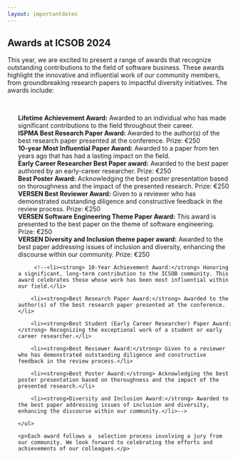 ```yaml
---
layout: importantdates
---
```


<div>

<h2>Awards at ICSOB 2024</h2>

<p>This year, we are excited to present a range of awards that recognize outstanding contributions to the field of software business. These awards highlight the innovative and influential work of our community members, from groundbreaking research papers to impactful diversity initiatives. The awards include:</p>

 

<br>

   <ul style="list-style: none;">

   <li><strong>Lifetime Achievement Award:</strong> Awarded to an individual who has made significant contributions to the field throughout their career.</li>
   <li><strong>ISPMA Best Research Paper Award:</strong> Awarded to the author(s) of the best research paper presented at the conference. Prize: €250 </li>
   <li><strong>10-year Most Influential Paper Award:</strong> Awarded to a paper from ten years ago that has had a lasting impact on the field.</li>
   <li><strong>Early Career Researcher Best Paper award:</strong> Awarded to the best paper authored by an early-career researcher. Prize: €250</li>
   <li><strong>Best Poster Award:</strong> Acknowledging the best poster presentation based on thoroughness and the impact of the presented research. Prize: €250</li>
   <li><strong>VERSEN Best Reviewer Award:</strong> Given to a reviewer who has demonstrated outstanding diligence and constructive feedback in the review process. Prize: €250</li>
   <li><strong>VERSEN Software Engineering Theme Paper Award:</strong> This award is presented to the best paper on the theme of software engineering. Prize: €250</li>
   <li><strong>VERSEN Diversity and Inclusion theme paper award:</strong> Awarded to the best paper addressing issues of inclusion and diversity, enhancing the discourse within our community. Prize: €250</li>

         <!--<li><strong> 10-Year Achievement Award:</strong> Honoring a significant, long-term contribution to the ICSOB community. This award celebrates those whose work has been most influential within our field.</li>

        <li><strong>Best Research Paper Award:</strong> Awarded to the author(s) of the best research paper presented at the conference.</li>

        <li><strong>Best Student (Early Career Researcher) Paper Award:</strong> Recognizing the exceptional work of a student or early career researcher.</li>

        <li><strong>Best Reviewer Award:</strong> Given to a reviewer who has demonstrated outstanding diligence and constructive feedback in the review process.</li>

        <li><strong>Best Poster Award:</strong> Acknowledging the best poster presentation based on thoroughness and the impact of the presented research.</li>

        <li><strong>Diversity and Inclusion Award:</strong> Awarded to the best paper addressing issues of inclusion and diversity, enhancing the discourse within our community.</li>-->

    </ul>

    <p>Each award follows a  selection process involving a jury from our community. We look forward to celebrating the efforts and achievements of our colleagues.</p>

<!--The awards are given to the most outstanding researchers of the conference under four categories. We will include various categories of awards related to publishing research papers as follows:

<br>
<p class="space"> </p>
 
    <p><b>10 year/ Lifetime Achievement Award:</b></p>
    <ul style="list-style: none;">
    <li>Description: Most influential and beneficial for the ICSOB community</li>
    <li>Jury: </li>
    <li>Procedure: </li>
    <li>Price: </li>
    </ul>

    <p><b>Best Research Paper Award:</b></p>
    <ul style="list-style: none;">
    <li>Description: Best research papers</li>
    <li>Jury: Conference chairs</li>
    <li>Procedure: Award chair suggests 3 papers based on rating and conference chairs make decision</li>
    <li>Price:</li>
    </ul>
    
    <p><b>Best Student (Early Career Researcher) Paper Award</b></p>
    <ul style="list-style: none;">
    <li>Description: Best student paper</li>
    <li>Jury: Selected program chairs</li>
    <li>Procedure: Award chair suggests 3 papers based on rating and randomly selected program chairs make decision</li>
    <li>Price: 250 Euro </li>
    </ul>
    <p><b>Best Reviewer Award</b></p>
    <ul style="list-style: none;">
    <li>Description: Best reviewer award</li>
    <li>Jury: Award chair</li>
    <li>Procedure: Program chairs suggest best reviewers, criteria: number of reviews, constructiveness of reviews</li>
    <li>Price:</li>
    </ul>
    
    <p><b>Best Poster Award</b></p>
    <ul style="list-style: none;">
    <li>Description: Best reviewer award</li>
    <li>Jury: Award chair</li>
    <li>Procedure: Program chairs suggest best reviewers, criteria: number of reviews, constructiveness of reviews</li>
    <li>Price:</li>
    </ul>
    
    <p><b>Diversity and Inclusion Award</b></p>
    <ul style="list-style: none;">
    <li>Description: Best paper that deals with inclusion and diversity</li>
    <li>Jury: Expert on diversity and inclusion</li>
    <li>Procedure: Program chairs suggest papers, diversity and inclusion expert makes decision</li>
    <li>Price:</li>
    </ul>

  <ul style="list-style: none;">
<li style="margin-bottom: 6px">10 year achievement award</li>
<li style="margin-bottom: 6px">Best research paper award</li>
<li style="margin-bottom: 6px">Best student paper award</li>
<li style="margin-bottom: 6px">Best methodological paper award</li>
<li style="margin-bottom: 6px">Best research artifact award</li>
<li style="margin-bottom: 6px">Most influential paper award</li>
<li style="margin-bottom: 6px">Best poster award</li>
<li style="margin-bottom: 6px">Best reviewer award</li>
</ul>
</div> -->
